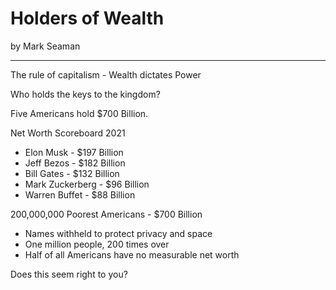 # Holders of Wealth

by Mark Seaman

---

The rule of capitalism - Wealth dictates Power

Who holds the keys to the kingdom?

Five Americans hold $700 Billion.

Net Worth Scoreboard 2021

- Elon Musk - $197  Billion
- Jeff Bezos - $182  Billion
- Bill Gates - $132  Billion
- Mark Zuckerberg - $96  Billion
- Warren Buffet - $88 Billion

200,000,000 Poorest Americans - $700 Billion

- Names withheld to protect privacy and space
- One million people, 200 times over
- Half of all Americans have no measurable net worth

Does this seem right to you?

